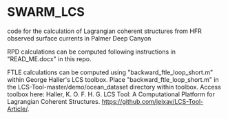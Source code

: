 # SWARM_LCS
code for the calculation of Lagrangian coherent structures from HFR observed surface currents in Palmer Deep Canyon

RPD calculations can be computed following instructions in "READ_ME.docx" in this repo.

FTLE calculations can be computed using "backward_ftle_loop_short.m" within George Haller's LCS toolbox. Place "backward_ftle_loop_short.m" in the LCS-Tool-master/demo/ocean_dataset directory within toolbox. Access toolbox here: Haller, K. O. F. H. G. LCS Tool: A Computational Platform for Lagrangian Coherent Structures. <https://github.com/jeixav/LCS-Tool-Article/>.
